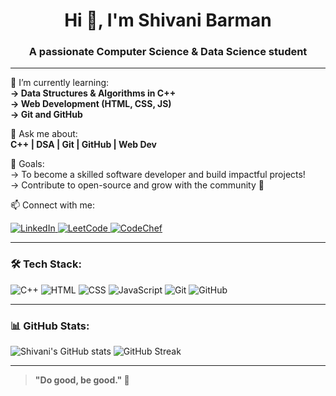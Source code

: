 <h1 align="center">Hi 👋, I'm Shivani Barman</h1>
<h3 align="center">A passionate Computer Science & Data Science student </h3>

---

🌱 I’m currently learning:  
**→ Data Structures & Algorithms in C++**  
**→ Web Development (HTML, CSS, JS)**  
**→ Git and GitHub**

💬 Ask me about:  
**C++ | DSA | Git | GitHub | Web Dev**

🎯 Goals:  
→ To become a skilled software developer and build impactful projects!  
→ Contribute to open-source and grow with the community 🌱

📫 Connect with me:

<p align="left">
  <a href="https://www.linkedin.com/in/shivani-barman-41a302329/" target="_blank">
    <img alt="LinkedIn" src="https://img.shields.io/badge/LinkedIn-blue?style=flat&logo=linkedin&logoColor=white" />
  </a>
  <a href="https://leetcode.com/u/STU5ZGXBUb/" target="_blank">
    <img alt="LeetCode" src="https://img.shields.io/badge/LeetCode-FFA116?style=flat&logo=leetcode&logoColor=black" />
  </a>
  <a href="https://www.codechef.com/users/shivani_barman" target="_blank">
    <img alt="CodeChef" src="https://img.shields.io/badge/CodeChef-5B4638?style=flat&logo=codechef&logoColor=white" />
  </a>
</p>

---

### 🛠️ Tech Stack:
![C++](https://img.shields.io/badge/C%2B%2B-00599C?style=flat&logo=c%2B%2B&logoColor=white)
![HTML](https://img.shields.io/badge/HTML-E34F26?style=flat&logo=html5&logoColor=white)
![CSS](https://img.shields.io/badge/CSS-1572B6?style=flat&logo=css3&logoColor=white)
![JavaScript](https://img.shields.io/badge/JavaScript-F7DF1E?style=flat&logo=javascript&logoColor=black)
![Git](https://img.shields.io/badge/Git-F05032?style=flat&logo=git&logoColor=white)
![GitHub](https://img.shields.io/badge/GitHub-181717?style=flat&logo=github&logoColor=white)

---

### 📊 GitHub Stats:

![Shivani's GitHub stats](https://github-readme-stats.vercel.app/api?username=shivani-barman&show_icons=true&theme=radical)
![GitHub Streak](https://streak-stats.demolab.com/?user=shivani-barman&theme=radical)

---

> **"Do good, be good." 🌼**

